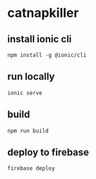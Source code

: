 # catnapkiller

## install ionic cli
`npm install -g @ionic/cli`

## run locally
`ionic serve`

## build
`npm run build`

## deploy to firebase
`firebase deploy`
